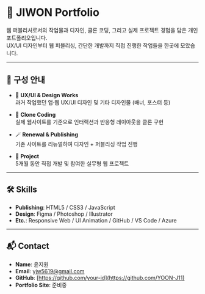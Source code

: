 # 📁 JIWON Portfolio

웹 퍼블리셔로서의 작업물과 디자인, 클론 코딩, 그리고 실제 프로젝트 경험을 담은 개인 포트폴리오입니다.  
UX/UI 디자인부터 웹 퍼블리싱, 간단한 개발까지 직접 진행한 작업들을 한곳에 모았습니다.

---

## 🧭 구성 안내

- 🎨 **UX/UI & Design Works**  
  과거 작업했던 앱·웹 UX/UI 디자인 및 기타 디자인물 (배너, 포스터 등)

- 🧱 **Clone Coding**  
  실제 웹사이트를 기준으로 인터랙션과 반응형 레이아웃을 클론 구현

- 🪄 **Renewal & Publishing**  
  기존 사이트를 리뉴얼하여 디자인 + 퍼블리싱 작업 진행

- 🚀 **Project**  
  5개월 동안 직접 개발 및 참여한 실무형 웹 프로젝트

---

## 🛠️ Skills

- **Publishing**: HTML5 / CSS3 / JavaScript  
- **Design**: Figma / Photoshop / Illustrator  
- **Etc.**: Responsive Web / UI Animation / GitHub / VS Code / Azure

---

## 📬 Contact

- **Name**: 윤지원  
- **Email**: yjw5619@gmail.com
- **GitHub**: [https://github.com/your-id](https://github.com/YOON-J11)  
- **Portfolio Site**: 준비중
